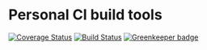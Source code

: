 # Personal CI build tools

[![Coverage Status](https://coveralls.io/repos/github/Alorel/personal-build-tools/badge.svg?branch=4.5.10)](https://coveralls.io/github/Alorel/personal-build-tools?branch=4.5.10)
[![Build Status](https://travis-ci.com/Alorel/personal-build-tools.svg?branch=4.5.10)](https://travis-ci.com/Alorel/personal-build-tools)
[![Greenkeeper badge](https://badges.greenkeeper.io/Alorel/ngx-decorators.svg)](https://greenkeeper.io/)
